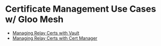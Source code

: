 # Certificate Management Use Cases w/ Gloo Mesh

- [Managing Relay Certs with Vault](relay-certs-vault/README.md)
- [Managing Relay Certs with Cert Manager](relay-certs-cert-mgr/README.md)